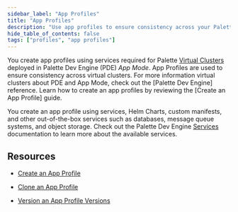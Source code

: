 ```yaml
---
sidebar_label: "App Profiles"
title: "App Profiles"
description: "Use app profiles to ensure consistency across your Palette Virtual Clusters."
hide_table_of_contents: false
tags: ["profiles", "app profiles"]
---
```



You create app profiles using services required for Palette [Virtual Clusters](../../devx/palette-virtual-clusters/palette-virtual-clusters.md) deployed in Palette Dev Engine (PDE) *App Mode*. App Profiles are used to ensure consistency across virtual clusters. For more information virtual clusters about PDE and App Mode, check out the [Palette Dev Engine] reference. Learn how to create an app profiles by reviewing the [Create an App Profile] guide.

You create an app profile using services, Helm Charts, custom manifests, and other out-of-the-box services such as databases, message queue systems, and object storage. Check out the Palette Dev Engine [Services](../../devx/app-profile/services/services.md) documentation to learn more about the available services. 

## Resources

- [Create an App Profile](create-app-profile.md)

- [Clone an App Profile](clone-app-profile.md)

- [Version an App Profile Versions](version-app-profile.md)

